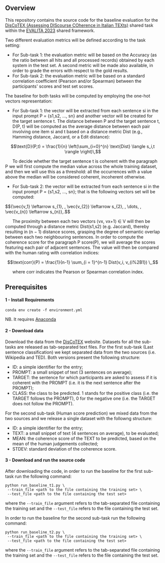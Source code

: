 ## Overview
This repository contains the source code for the baseline evaluation for the [DisCoTEX (Assessing DIScourse COherence in Italian TEXts)](https://sites.google.com/view/discotex/home) shared task within the [EVALITA 2023](https://www.evalita.it/campaigns/evalita-2023/) shared framework.

Two different evaluation metrics will be defined according to the task setting:
- For Sub-task 1: the evaluation metric will be based on the Accuracy (as the ratio between all hits and all processed records) obtained by each system in the test set. A second metric will be made also available, in order to grade the errors with respect to the gold results. 
- For Sub-task 2: the evaluation metric will be based on a standard correlation coefficient (Pearson and/or Spearman) between the participants' scores and test set scores.

The baseline for both tasks will be computed by employing the one-hot vectors representation:
- For Sub-task 1: the vector will be extracted from each sentence si in the input prompt P = {s1,s2, ..., sn} and another vector will be created for the target sentence t. The distance between P and the target sentence t, D(P, t) will be computed as the average distance between each pair involving one item si and t based on a distance metric Dist (e.g., Hamming distance, Jaccard, or a Edit distance):

$$\text{D}(P,t) = \frac{1}{n} \left(\sum_{i=0}^{n} \text{Dist} \langle s_i,t \rangle \right)\,$$

&nbsp;&nbsp;&nbsp;&nbsp;&nbsp;&nbsp;To decide whether the target sentence t is coherent with the paragraph P we will first compute the median value across the whole training dataset, and then we will use this as a threshold: all the occurrences with a value above the median will be considered coherent, incoherent otherwise.

- For Sub-task 2: the vector will be extracted from each sentence si in the input prompt P = {s1,s2, ..., sn}; that is the following vectors set will be computed:

$${\vec{v_1} \leftarrow s_{1}, \, \vec{v_{2}} \leftarrow s_{2}, \, \dots, \, \vec{v_{n}} \leftarrow s_{n}\}\,.$$

&nbsp;&nbsp;&nbsp;&nbsp;&nbsp;&nbsp;The proximity between each two vectors ⟨vx, vx+1⟩ ∈ V will then be computed through a distance metric Dist(s1,s2) (e.g. Jaccard), thereby resulting in (n − 1) distance scores, grasping the degree of semantic overlap between each two neighbouring sentences. In order to compute the coherence score for the paragraph P score(P), we will average the scores featuring each pair of adjacent sentences. The value will then be compared with the human rating with correlation indices:

$$\text{corr}(P) = \frac{1}{n-1} \sum_{i = 1}^{n-1} Dist(v_i, v_{i%2B1}) \,,$$

&nbsp;&nbsp;&nbsp;&nbsp;&nbsp;&nbsp;where corr indicates the Pearson or Spearman correlation index.

## Prerequisites
#### 1 - Install Requirements
```
conda env create -f environment.yml
```
NB. It requires [Anaconda](https://www.anaconda.com/distribution/)

#### 2 - Download data
Download the data from the [DisCoTEX](https://sites.google.com/view/discotex/data) website.
Datasets for all the sub-tasks are released as tab-separated text files. 
For the first sub-task (Last sentence classification) we kept separated data from the two sources (i.e. Wikipedia and TED). Both versions present the following structure:
- ID: a simple identifier for the entry;
- PROMPT: a small snippet of text (3 sentences on average);
- TARGET: the sentence for which participants are asked to assess if it is coherent with the PROMPT (i.e. it is the next sentence after the PROMPT);
- CLASS: the class to be predicted. 1 stands for the positive class (i.e. the TARGET follows the PROMPT), 0 for the negative one (i.e. the TARGET does not follow the PROMPT).

For the second sub-task (Human score prediction) we mixed data from the two sources and we release a single dataset with the followng structure:
- ID: a simple identifier for the entry;
- TEXT: a small snippet of text (4 sentences on average), to be evaluated;
- MEAN: the coherence score of the TEXT to be predicted, based on the mean of the human judgements collected;
- STDEV: standard deviation of the coherence score.

#### 3 - Download and run the source code
After downloading the code, in order to run the baseline for the first sub-task run the following command:
```
python run_baseline_t1.py \
 --train_file <path to the file containing the training set> \
 --test_file <path to the file containing the test set>
```
where the `--train_file` argument refers to the tab-separated file containing the training set and the `--test_file` refers to the file containing the test set.

In order to run the baseline for the second sub-task run the following command:
```
python run_baseline_t2.py \
 --train_file <path to the file containing the training set> \
 --test_file <path to the file containing the test set>
```
where the `--train_file` argument refers to the tab-separated file containing the training set and the `--test_file` refers to the file containing the test set.